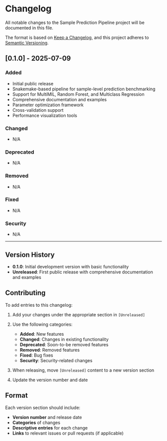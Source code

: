 # Changelog

All notable changes to the Sample Prediction Pipeline project will be documented in this file.

The format is based on [Keep a Changelog](https://keepachangelog.com/en/1.0.0/),
and this project adheres to [Semantic Versioning](https://semver.org/spec/v2.0.0.html).

## [0.1.0] - 2025-07-09

### Added
- Initial public release
- Snakemake-based pipeline for sample-level prediction benchmarking
- Support for MultiMIL, Random Forest, and Multiclass Regression
- Comprehensive documentation and examples
- Parameter optimization framework
- Cross-validation support
- Performance visualization tools

### Changed
- N/A

### Deprecated
- N/A

### Removed
- N/A

### Fixed
- N/A

### Security
- N/A

---

## Version History

- **0.1.0**: Initial development version with basic functionality
- **Unreleased**: First public release with comprehensive documentation and examples

## Contributing

To add entries to this changelog:

1. Add your changes under the appropriate section in `[Unreleased]`
2. Use the following categories:
   - **Added**: New features
   - **Changed**: Changes in existing functionality
   - **Deprecated**: Soon-to-be removed features
   - **Removed**: Removed features
   - **Fixed**: Bug fixes
   - **Security**: Security-related changes

3. When releasing, move `[Unreleased]` content to a new version section
4. Update the version number and date

## Format

Each version section should include:

- **Version number** and release date
- **Categories** of changes
- **Descriptive entries** for each change
- **Links** to relevant issues or pull requests (if applicable) 